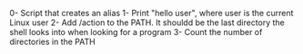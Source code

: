 0- Script that creates an alias
1- Print "hello user", where user is the current Linux user
2- Add /action to the PATH. It shouldd be the last directory the shell looks into when looking for a program
3- Count the number of directories in the PATH
